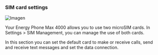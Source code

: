 ### SIM card settings

![Imagen](http://static.energysistem.com/images/manuals/42499/56dd9e778a993.jpg)

Your Energy Phone Max 4000 allows you to use two microSIM cards. In Settings > SIM Management, you can manage the use of both cards.

In this section you can set the default card to make or receive calls, send and receive text messages and set the data connection.

